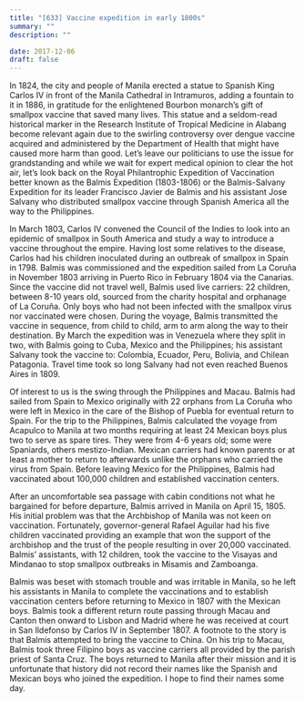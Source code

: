 ```yaml
---
title: "[633] Vaccine expedition in early 1800s"
summary: ""
description: ""

date: 2017-12-06
draft: false
---
```



In 1824, the city and people of Manila erected a statue to Spanish King Carlos IV in front of the Manila Cathedral in Intramuros, adding a fountain to it in 1886, in gratitude for the enlightened Bourbon monarch’s gift of smallpox vaccine that saved many lives. This statue and a seldom-read historical marker in the Research Institute of Tropical Medicine in Alabang become relevant again due to the swirling controversy over dengue vaccine acquired and administered by the Department of Health that might have caused more harm than good. Let’s leave our politicians to use the issue for grandstanding and while we wait for expert medical opinion to clear the hot air, let’s look back on the Royal Philantrophic Expedition of Vaccination better known as the Balmis Expedition (1803-1806) or the Balmis-Salvany Expedition for its leader Francisco Javier de Balmis and his assistant Jose Salvany who distributed smallpox vaccine through Spanish America all the way to the Philippines.

In March 1803, Carlos IV convened the Council of the Indies to look into an epidemic of smallpox in South America and study a way to introduce a vaccine throughout the empire. Having lost some relatives to the disease, Carlos had his children inoculated during an outbreak of smallpox in Spain in 1798. Balmis was commissioned and the expedition sailed from La Coruña in November 1803 arriving in Puerto Rico in February 1804 via the Canarias. Since the vaccine did not travel well, Balmis used live carriers: 22 children, between 8-10 years old, sourced from the charity hospital and orphanage of La Coruña. Only boys who had not been infected with the smallpox virus nor vaccinated were chosen. During the voyage, Balmis transmitted the vaccine in sequence, from child to child, arm to arm along the way to their destination. By March the expedition was in Venezuela where they split in two, with Balmis going to Cuba, Mexico and the Philippines; his assistant Salvany took the vaccine to: Colombia, Ecuador, Peru, Bolivia, and Chilean Patagonia. Travel time took so long Salvany had not even reached Buenos Aires in 1809.

Of interest to us is the swing through the Philippines and Macau. Balmis had sailed from Spain to Mexico originally with 22 orphans from La Coruña who were left in Mexico in the care of the Bishop of Puebla for eventual return to Spain. For the trip to the Philippines, Balmis calculated the voyage from Acapulco to Manila at two months requiring at least 24 Mexican boys plus two to serve as spare tires. They were from 4-6 years old; some were Spaniards, others mestizo-Indian. Mexican carriers had known parents or at least a mother to return to afterwards unlike the orphans who carried the virus from Spain. Before leaving Mexico for the Philippines, Balmis had vaccinated about 100,000 children and established vaccination centers.

After an uncomfortable sea passage with cabin conditions not what he bargained for before departure, Balmis arrived in Manila on April 15, 1805. His initial problem was that the Archbishop of Manila was not keen on vaccination. Fortunately, governor-general Rafael Aguilar had his five children vaccinated providing an example that won the support of the archbishop and the trust of the people resulting in over 20,000 vaccinated. Balmis’ assistants, with 12 children, took the vaccine to the Visayas and Mindanao to stop smallpox outbreaks in Misamis and Zamboanga.

Balmis was beset with stomach trouble and was irritable in Manila, so he left his assistants in Manila to complete the vaccinations and to establish vaccination centers before returning to Mexico in 1807 with the Mexican boys. Balmis took a different return route passing through Macau and Canton then onward to Lisbon and Madrid where he was received at court in San Ildefonso by Carlos IV in September 1807. A footnote to the story is that Balmis attempted to bring the vaccine to China. On his trip to Macau, Balmis took three Filipino boys as vaccine carriers all provided by the parish priest of Santa Cruz. The boys returned to Manila after their mission and it is unfortunate that history did not record their names like the Spanish and Mexican boys who joined the expedition. I hope to find their names some day.
